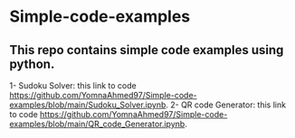# Simple-code-examples
## This repo contains simple code examples using python.

1- Sudoku Solver:
 this link to code https://github.com/YomnaAhmed97/Simple-code-examples/blob/main/Sudoku_Solver.ipynb.
2- QR code Generator:
  this link to code https://github.com/YomnaAhmed97/Simple-code-examples/blob/main/QR_code_Generator.ipynb.
